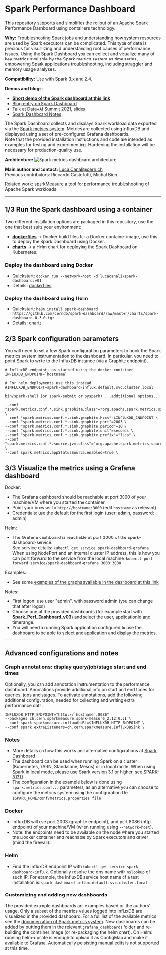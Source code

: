 # Spark Performance Dashboard

This repository supports and simplifies the rollout of an Apache Spark Performance Dashboard using containers technology.   
  
**Why:** Troubleshooting Spark jobs and understanding how system resources are used by Spark executors can be complicated.
This type of data is precious for visualizing and understanding root causes of performance issues.
Using the Spark Dashboard you can collect and visualize many of key metrics available by the Spark metrics system
as time series, empowering Spark applications troubleshooting, including straggler and memory usage analyses.

**Compatibility:** Use with Spark 3.x and 2.4. 

**Demos and blogs:**
  - **[Short demo of the Spark dashboard at this link](https://canali.web.cern.ch/docs/Spark_Dashboard_Demo.mp4)**
  - [Blog entry on Spark Dashboard](https://db-blog.web.cern.ch/blog/luca-canali/2019-02-performance-dashboard-apache-spark)
  - Talk at [Data+AI Summit 2021](https://databricks.com/session_na21/monitor-apache-spark-3-on-kubernetes-using-metrics-and-plugins), [slides](http://canali.web.cern.ch/docs/Monitor_Spark3_on_Kubernetes_DataAI2021_LucaCanali.pdf)
  - [Spark Dashboard Notes](https://github.com/LucaCanali/Miscellaneous/tree/master/Spark_Dashboard)

The Spark Dashboard collects and displays Spark workload data exported via the [Spark metrics system](https://spark.apache.org/docs/latest/monitoring.html#metrics).
Metrics are collected using InfluxDB and displayed using a set of pre-configured Grafana dashboards.  
Note that the provided installation instructions and code are intended as examples for testing and experimenting.
Hardening the installation will be necessary for production-quality use.

**Architecture:**
![Spark metrics dashboard architecture](https://raw.githubusercontent.com/LucaCanali/Miscellaneous/master/Spark_Dashboard/images/Spark_metrics_dashboard_arch.PNG "Spark metrics dashboard architecture")


**Main author and contact:** Luca.Canali@cern.ch  
Previous contributors: Riccardo Castellotti, Michal Bien.

Related work: [sparkMeasure](https://github.com/LucaCanali/sparkMeasure) a tool for 
performance troubleshooting of Apache Spark workloads

---
## 1/3 Run the Spark dashboard using a container

Two different installation options are packaged in this repository, use the one that best suits your environment:
- [**dockerfiles**](dockerfiles) -> Docker build files for a Docker container image, use this to deploy the Spark Dashboard using Docker.
- [**charts**](charts) -> a Helm chart for deploying the Spark Dashboard on Kubernetes.


### Deploy the dashboard using Docker
 - Quickstart: `docker run --network=host -d lucacanali/spark-dashboard:v01`
 - Details: [dockerfiles](dockerfiles)

### Deploy the dashboard using Helm
 - Quickstart: `helm install spark-dashboard https://github.com/cerndb/spark-dashboard/raw/master/charts/spark-dashboard-0.3.0.tgz`
 - Details: [charts](charts)


## 2/3 Spark configuration parameters

You will need to set a few Spark configuration parameters to hook the Spark metrics system instrumentation
to the dashboard.
In particular, you need to point Spark to write to the InfluxDB instance (via a Graphite endpoint).  

```
# InfluxDB endpoint, as started using the docker container
INFLUXDB_ENDPOINT=`hostname`

# For helm deployments use this instead
#INFLUXDB_ENDPOINT=spark-dashboard-influx.default.svc.cluster.local

bin/spark-shell (or spark-submit or pyspark) ...addtitional options...

--conf "spark.metrics.conf.*.sink.graphite.class"="org.apache.spark.metrics.sink.GraphiteSink" \
--conf "spark.metrics.conf.*.sink.graphite.host"=$INFLUXDB_ENDPOINT \
--conf "spark.metrics.conf.*.sink.graphite.port"=2003 \
--conf "spark.metrics.conf.*.sink.graphite.period"=10 \
--conf "spark.metrics.conf.*.sink.graphite.unit"=seconds \
--conf "spark.metrics.conf.*.sink.graphite.prefix"="luca" \
--conf "spark.metrics.conf.*.source.jvm.class"="org.apache.spark.metrics.source.JvmSource" \
--conf spark.metrics.appStatusSource.enabled=true \
```


## 3/3 Visualize the metrics using a Grafana dashboard

Docker:
 - The Grafana dashboard should be reachable at port 3000 of your machine/VM where you started the container
 - Point your browser to `http://hostname:3000` (edit `hostname` as relevant)
 - Credentials: use the default for the first login (user: admin, password: admin)

Helm:
 - The Grafana dashboard is reachable at port 3000 of the spark-dashboard-service.  
   See service details: `kubectl get service spark-dashboard-grafana`  
   When using NodePort and an internal cluster IP address, this is how you can port forward to the service from
   the local machine: `kubectl port-forward service/spark-dashboard-grafana 3000:3000`

Examples:
- See some [examples of the graphs available in the dashboard at this link](https://github.com/LucaCanali/Miscellaneous/tree/master/Spark_Dashboard#example-graphs)

Notes:
- First logon: use user "admin", with password admin (you can change that after logon)
- Choose one of the provided dashboards (for example start with **Spark_Perf_Dashboard_v03**) and select the user,
  applicationId and timerange.
- You will need a running Spark application configured to use the dashboard to be able to select and application
  and display the metrics.

---
## Advanced configurations and notes

### Graph annotations: display query/job/stage start and end times  
Optionally, you can add annotation instrumentation to the performance dashboard.
Annotations provide additional info on start and end times for queries, jobs and stages.
To activate annotations, add the following additional configuration, needed for collecting and writing extra performance data:
```
INFLUXDB_HTTP_ENDPOINT="http://`hostname`:8086"
--packages ch.cern.sparkmeasure:spark-measure_2.12:0.21 \
--conf spark.sparkmeasure.influxdbURL=$INFLUXDB_HTTP_ENDPOINT \
--conf spark.extraListeners=ch.cern.sparkmeasure.InfluxDBSink \
```

### Notes
- More details on how this works and alternative configurations at [Spark Dashboard](https://github.com/LucaCanali/Miscellaneous/tree/master/Spark_Dashboard)
- The dashboard can be used when running Spark on a cluster (Kubernetes, YARN, Standalone, Mesos) or in local mode.
  When using Spark in local mode, please use Spark version 3.1 or higher, see [SPARK-31711](https://issues.apache.org/jira/browse/SPARK-31711)
- The configuration in the example below is done using `spark.metrics.conf...` parameters, as an alternative
  you can choose to configure the metrics system using the configuration file `$SPARK_HOME/conf/metrics.properties file`

### Docker
- InfluxDB will use port 2003 (graphite endpoint), and port 8086 (http endpoint) of
  your machine/VM (when running using `--network=host`).
- Note: the endpoints need to be available on the node where you started the Docker container and
  reachable by Spark executors and driver (mind the firewall).

### Helm
- Find the InfluxDB endpoint IP with `kubectl get service spark-dashboard-influx`.
  Optionally resolve the dns name with `nslookup` of such IP.
  For example, the InfluxDB service host name of a test installation is: `spark-dashboard-influx.default.svc.cluster.local`

### Customizing and adding new dashboards 

The provided example dashboards are examples based on the authors' usage. Only a subset of the metrics values logged into 
InfluxDB are visualized in the provided dashboard.
For a full list of the available metrics see the
[documentation of Spark metrics system](https://github.com/apache/spark/blob/master/docs/monitoring.md#metrics).
New dashboards can be added by putting them in the relevant `grafana_dashboards` folder and re-building the container image
(or  re-packaging the helm chart).
On Helm: running helm-update is enough to upload it as ConfigMap and make it available to Grafana. 
Automatically persisting manual edits is not supported at this time.
